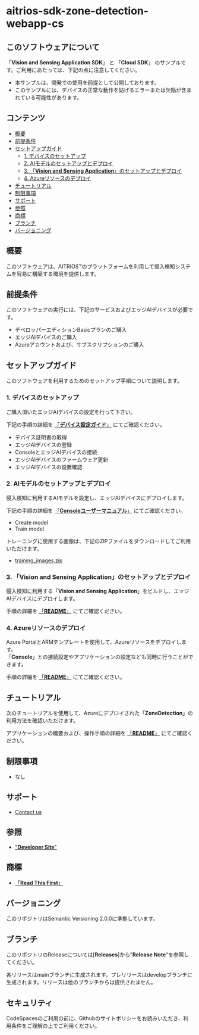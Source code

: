# aitrios-sdk-zone-detection-webapp-cs

## このソフトウェアについて

「**Vision and Sensing Application SDK**」 と 「**Cloud SDK**」 のサンプルです。ご利用にあたっては、下記の点に注意してください。

- 本サンプルは、開発での使用を前提として公開しております。
- このサンプルには、デバイスの正常な動作を妨げるエラーまたは欠陥が含まれている可能性があります。

## コンテンツ <!-- omit in toc -->

- [概要](#概要)
- [前提条件](#前提条件)
- [セットアップガイド](#セットアップガイド)
  - [1. デバイスのセットアップ](#1-デバイスのセットアップ)
  - [2. AIモデルのセットアップとデプロイ](#2-aiモデルのセットアップとデプロイ)
  - [3. 「**Vision and Sensing Application**」のセットアップとデプロイ](#3-Vision-and-Sensing-Applicationのセットアップとデプロイ)
  - [4. Azureリソースのデプロイ](#4-azureリソースのデプロイ)
- [チュートリアル](#チュートリアル)
- [制限事項](#制限事項)
- [サポート](#サポート)
- [参照](#参照)
- [商標](#商標)
- [ブランチ](#ブランチ)
- [バージョニング](#バージョニング)

## 概要

このソフトウェアは、AITRIOS&trade;のプラットフォームを利用して侵入検知システムを容易に構築する環境を提供します。

## 前提条件

このソフトウェアの実行には、下記のサービスおよびエッジAIデバイスが必要です。

- デベロッパーエディションBasicプランのご購入
- エッジAIデバイスのご購入
- Azureアカウントおよび、サブスクリプションのご購入

## セットアップガイド

このソフトウェアを利用するためのセットアップ手順について説明します。

### 1. デバイスのセットアップ

ご購入頂いたエッジAIデバイスの設定を行って下さい。

下記の手順の詳細を [「**デバイス設定ガイド**」](https://developer.aitrios.sony-semicon.com/documents/device-setup-guide) にてご確認ください。

- デバイス証明書の取得
- エッジAIデバイスの登録
- ConsoleとエッジAIデバイスの接続
- エッジAIデバイスのファームウェア更新
- エッジAIデバイスの設置確認

### 2. AIモデルのセットアップとデプロイ

侵入検知に利用するAIモデルを設定し、エッジAIデバイスにデプロイします。

下記の手順の詳細を [「**Consoleユーザーマニュアル**」](https://developer.aitrios.sony-semicon.com/documents/console-user-manual) にてご確認ください。

- Create model
- Train model

トレーニングに使用する画像は、下記のZIPファイルをダウンロードしてご利用いただけます。

- [training_images.zip](./sample/training_images.zip)

### 3. 「**Vision and Sensing Application**」のセットアップとデプロイ

侵入検知に利用する「**Vision and Sensing Application**」をビルドし、エッジAIデバイスにデプロイします。

手順の詳細を [「**README**」](./sample/README_ja.md) にてご確認ください。

### 4. Azureリソースのデプロイ

Azure PortalとARMテンプレートを使用して、Azureリソースをデプロイします。</br>
「**Console**」との接続設定やアプリケーションの設定なども同時に行うことができます。

手順の詳細を [「**README**」](./deploy/README_ja.md) にてご確認ください。

## チュートリアル

次のチュートリアルを使用して、Azureにデプロイされた「**ZoneDetection**」の利用方法を確認いただけます。

アプリケーションの概要および、操作手順の詳細を [「**README**」](./ZoneDetection/README_ja.md) にてご確認ください。

## 制限事項

- なし

## サポート

- [Contact us](https://developer.aitrios.sony-semicon.com/contact-us/)

## 参照

- ["**Developer Site**"](https://developer.aitrios.sony-semicon.com/edge-ai-sensing/)

## 商標

- [「**Read This First**」](https://developer.aitrios.sony-semicon.com/documents/read-this-first)

## バージョニング

このリポジトリはSemantic Versioning 2.0.0に準拠しています。

## ブランチ

このリポジトリのReleaseについては[**Releases**]から"**Release Note**"を参照してください。

各リリースはmainブランチに生成されます。プレリリースはdevelopブランチに生成されます。リリースは他のブランチからは提供されません。

## セキュリティ

CodeSpacesのご利用の前に、Githubのサイトポリシーをお読みいただき、利用条件をご理解の上でご利用ください。

